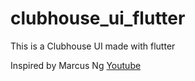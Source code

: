 # clubhouse_ui_flutter
This is a Clubhouse UI made with flutter

Inspired by Marcus Ng
[Youtube](https://www.youtube.com/watch?v=x606y4QWrxo&t=1190s)
